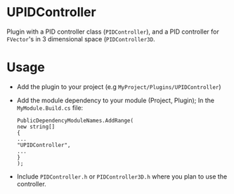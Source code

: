 UPIDController
=====

Plugin with a PID controller class (`PIDController`), and a PID controller for `FVector`'s in 3 dimensional space (`PIDController3D`.

Usage
=====

-   Add the plugin to your project (e.g `MyProject/Plugins/UPIDController`)  
    

-   Add the module dependency to your module (Project, Plugin); In the
    `MyModule.Build.cs` file:  

		PublicDependencyModuleNames.AddRange(  
		new string[]  
		{  
		...  
		"UPIDController",  
		...  
		}  
		);  
    

-   Include `PIDController.h` or `PIDController3D.h` where you plan to use the controller.
